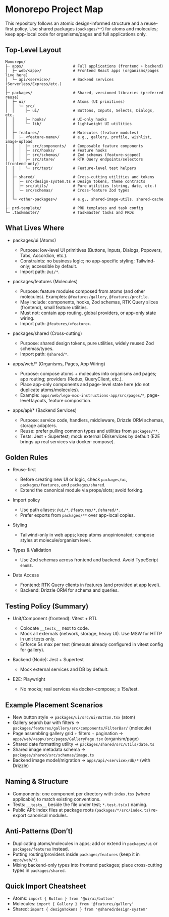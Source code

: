 # Monorepo Project Map

This repository follows an atomic design-informed structure and a reuse-first policy.
Use shared packages (`packages/**`) for atoms and molecules; keep app-local code for organisms/pages and full applications only.

## Top-Level Layout

```
Monorepo/
├─ apps/                      # Full applications (frontend + backend)
│  ├─ web/<app>/              # Frontend React apps (organisms/pages live here)
│  └─ api/<service>/          # Backend services (Serverless/Express/etc.)
│
├─ packages/                  # Shared, versioned libraries (preferred reuse)
│  ├─ ui/                     # Atoms (UI primitives)
│  │  └─ src/
│  │     ├─ ui/               # Buttons, Inputs, Selects, Dialogs, etc.
│  │     ├─ hooks/            # UI-only hooks
│  │     └─ lib/              # lightweight UI utilities
│  │
│  ├─ features/               # Molecules (feature modules)
│  │  ├─ <feature-name>/      # e.g., gallery, profile, wishlist, image-upload
│  │  │  ├─ src/components/   # Composable feature components
│  │  │  ├─ src/hooks/        # Feature hooks
│  │  │  ├─ src/schemas/      # Zod schemas (feature-scoped)
│  │  │  ├─ src/store/        # RTK Query endpoints/selectors (frontend-only)
│  │  │  └─ src/test/         # Feature-level test helpers
│  │
│  ├─ shared/                 # Cross-cutting utilities and tokens
│  │  ├─ src/design-system.ts # Design tokens, theme contracts
│  │  ├─ src/utils/           # Pure utilities (string, date, etc.)
│  │  └─ src/schemas/         # Cross-feature Zod types
│  │
│  └─ <other-packages>/       # e.g., shared-image-utils, shared-cache
│
├─ prd-template/              # PRD templates and task config
└─ .taskmaster/               # Taskmaster tasks and PRDs
```

## What Lives Where

- packages/ui (Atoms)
  - Purpose: low-level UI primitives (Buttons, Inputs, Dialogs, Popovers, Tabs, Accordion, etc.).
  - Constraints: no business logic; no app-specific styling; Tailwind-only; accessible by default.
  - Import path: `@ui/*`.

- packages/features (Molecules)
  - Purpose: feature modules composed from atoms (and other molecules). Examples: `@features/gallery`, `@features/profile`.
  - May include: components, hooks, Zod schemas, RTK Query slices (frontend), small feature utilities.
  - Must not: contain app routing, global providers, or app-only state wiring.
  - Import path: `@features/<feature>`.

- packages/shared (Cross-cutting)
  - Purpose: shared design tokens, pure utilities, widely reused Zod schemas/types.
  - Import path: `@shared/*`.

- apps/web/* (Organisms, Pages, App Wiring)
  - Purpose: compose atoms + molecules into organisms and pages; app routing; providers (Redux, QueryClient, etc.).
  - Place app-only components and page-level state here (do not duplicate atoms/molecules).
  - Example: `apps/web/lego-moc-instructions-app/src/pages/*`, page-level layouts, feature composition.

- apps/api/* (Backend Services)
  - Purpose: service code, handlers, middleware, Drizzle ORM schemas, storage adapters.
  - Reuse: prefer pulling common types and utilities from `packages/**`.
  - Tests: Jest + Supertest; mock external DB/services by default (E2E brings up real services via docker-compose).

## Golden Rules

- Reuse-first
  - Before creating new UI or logic, check `packages/ui`, `packages/features`, and `packages/shared`.
  - Extend the canonical module via props/slots; avoid forking.

- Import policy
  - Use path aliases: `@ui/*`, `@features/*`, `@shared/*`.
  - Prefer exports from `packages/**` over app-local copies.

- Styling
  - Tailwind-only in web apps; keep atoms unopinionated; compose styles at molecule/organism level.

- Types & Validation
  - Use Zod schemas across frontend and backend. Avoid TypeScript `enum`s.

- Data Access
  - Frontend: RTK Query clients in features (and provided at app level).
  - Backend: Drizzle ORM for schema and queries.

## Testing Policy (Summary)

- Unit/Component (frontend): Vitest + RTL
  - Colocate `__tests__` next to code.
  - Mock all externals (network, storage, heavy UI). Use MSW for HTTP in unit tests only.
  - Enforce 5s max per test (timeouts already configured in vitest config for gallery).

- Backend (Node): Jest + Supertest
  - Mock external services and DB by default.

- E2E: Playwright
  - No mocks; real services via docker-compose; ≤ 15s/test.

## Example Placement Scenarios

- New button style → `packages/ui/src/ui/Button.tsx` (atom)
- Gallery search bar with filters → `packages/features/gallery/src/components/FilterBar/` (molecule)
- Page assembling gallery grid + filters + pagination → `apps/web/<app>/src/pages/GalleryPage.tsx` (organism/page)
- Shared date formatting utility → `packages/shared/src/utils/date.ts`
- Shared image metadata schema → `packages/shared/src/schemas/image.ts`
- Backend image model/migration → `apps/api/<service>/db/*` (with Drizzle)

## Naming & Structure

- Components: one component per directory with `index.tsx` (where applicable) to match existing conventions.
- Tests: `__tests__` beside the file under test; `*.test.ts(x)` naming.
- Public API: index files at package roots (`packages/*/src/index.ts`) re-export canonical modules.

## Anti-Patterns (Don’t)

- Duplicating atoms/molecules in apps; add or extend in `packages/ui` or `packages/features` instead.
- Putting routing/providers inside `packages/features` (keep it in `apps/web/*`).
- Mixing backend-only types into frontend packages; place cross-cutting types in `packages/shared`.

## Quick Import Cheatsheet

- Atoms: `import { Button } from '@ui/ui/button'`
- Molecules: `import { Gallery } from '@features/gallery'`
- Shared: `import { designTokens } from '@shared/design-system'`


